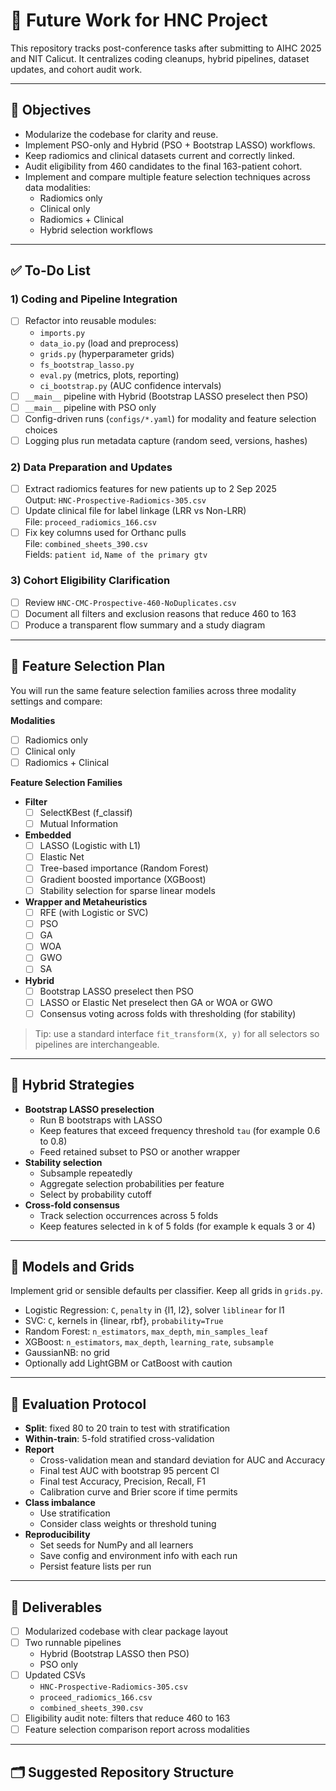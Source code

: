 # 🔮 Future Work for HNC Project

This repository tracks post-conference tasks after submitting to AIHC 2025 and NIT Calicut. It centralizes coding cleanups, hybrid pipelines, dataset updates, and cohort audit work.

---

## 📌 Objectives

- Modularize the codebase for clarity and reuse.
- Implement PSO-only and Hybrid (PSO + Bootstrap LASSO) workflows.
- Keep radiomics and clinical datasets current and correctly linked.
- Audit eligibility from 460 candidates to the final 163-patient cohort.
- Implement and compare multiple feature selection techniques across data modalities:
  - Radiomics only
  - Clinical only
  - Radiomics + Clinical
  - Hybrid selection workflows

---

## ✅ To-Do List

### 1) Coding and Pipeline Integration
- [ ] Refactor into reusable modules:
  - `imports.py`
  - `data_io.py` (load and preprocess)
  - `grids.py` (hyperparameter grids)
  - `fs_bootstrap_lasso.py`
  - `eval.py` (metrics, plots, reporting)
  - `ci_bootstrap.py` (AUC confidence intervals)
- [ ] `__main__` pipeline with Hybrid (Bootstrap LASSO preselect then PSO)
- [ ] `__main__` pipeline with PSO only
- [ ] Config-driven runs (`configs/*.yaml`) for modality and feature selection choices
- [ ] Logging plus run metadata capture (random seed, versions, hashes)

### 2) Data Preparation and Updates
- [ ] Extract radiomics features for new patients up to 2 Sep 2025  
      Output: `HNC-Prospective-Radiomics-305.csv`
- [ ] Update clinical file for label linkage (LRR vs Non-LRR)  
      File: `proceed_radiomics_166.csv`
- [ ] Fix key columns used for Orthanc pulls  
      File: `combined_sheets_390.csv`  
      Fields: `patient id`, `Name of the primary gtv`

### 3) Cohort Eligibility Clarification
- [ ] Review `HNC-CMC-Prospective-460-NoDuplicates.csv`
- [ ] Document all filters and exclusion reasons that reduce 460 to 163
- [ ] Produce a transparent flow summary and a study diagram

---

## 🧪 Feature Selection Plan

You will run the same feature selection families across three modality settings and compare:

**Modalities**
- [ ] Radiomics only
- [ ] Clinical only
- [ ] Radiomics + Clinical

**Feature Selection Families**
- **Filter**
  - [ ] SelectKBest (f_classif)
  - [ ] Mutual Information
- **Embedded**
  - [ ] LASSO (Logistic with L1)
  - [ ] Elastic Net
  - [ ] Tree-based importance (Random Forest)
  - [ ] Gradient boosted importance (XGBoost)
  - [ ] Stability selection for sparse linear models
- **Wrapper and Metaheuristics**
  - [ ] RFE (with Logistic or SVC)
  - [ ] PSO
  - [ ] GA
  - [ ] WOA
  - [ ] GWO
  - [ ] SA
- **Hybrid**
  - [ ] Bootstrap LASSO preselect then PSO
  - [ ] LASSO or Elastic Net preselect then GA or WOA or GWO
  - [ ] Consensus voting across folds with thresholding (for stability)

> Tip: use a standard interface `fit_transform(X, y)` for all selectors so pipelines are interchangeable.

---

## 🧩 Hybrid Strategies

- **Bootstrap LASSO preselection**
  - Run B bootstraps with LASSO
  - Keep features that exceed frequency threshold `tau` (for example 0.6 to 0.8)
  - Feed retained subset to PSO or another wrapper
- **Stability selection**
  - Subsample repeatedly
  - Aggregate selection probabilities per feature
  - Select by probability cutoff
- **Cross-fold consensus**
  - Track selection occurrences across 5 folds
  - Keep features selected in k of 5 folds (for example k equals 3 or 4)

---

## 🔧 Models and Grids

Implement grid or sensible defaults per classifier. Keep all grids in `grids.py`.

- Logistic Regression: `C`, `penalty` in {l1, l2}, solver `liblinear` for l1
- SVC: `C`, kernels in {linear, rbf}, `probability=True`
- Random Forest: `n_estimators`, `max_depth`, `min_samples_leaf`
- XGBoost: `n_estimators`, `max_depth`, `learning_rate`, `subsample`
- GaussianNB: no grid
- Optionally add LightGBM or CatBoost with caution

---

## 📏 Evaluation Protocol

- **Split**: fixed 80 to 20 train to test with stratification
- **Within-train**: 5-fold stratified cross-validation
- **Report**
  - Cross-validation mean and standard deviation for AUC and Accuracy
  - Final test AUC with bootstrap 95 percent CI
  - Final test Accuracy, Precision, Recall, F1
  - Calibration curve and Brier score if time permits
- **Class imbalance**
  - Use stratification
  - Consider class weights or threshold tuning
- **Reproducibility**
  - Set seeds for NumPy and all learners
  - Save config and environment info with each run
  - Persist feature lists per run

---

## 📂 Deliverables

- [ ] Modularized codebase with clear package layout
- [ ] Two runnable pipelines
  - Hybrid (Bootstrap LASSO then PSO)
  - PSO only
- [ ] Updated CSVs
  - `HNC-Prospective-Radiomics-305.csv`
  - `proceed_radiomics_166.csv`
  - `combined_sheets_390.csv`
- [ ] Eligibility audit note: filters that reduce 460 to 163
- [ ] Feature selection comparison report across modalities

---

## 🗂 Suggested Repository Structure

